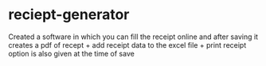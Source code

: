 # reciept-generator
Created a software in which you can fill the receipt online and after saving it creates a pdf of recept + add receipt data to the excel file + print receipt option is also given at the time of save 

